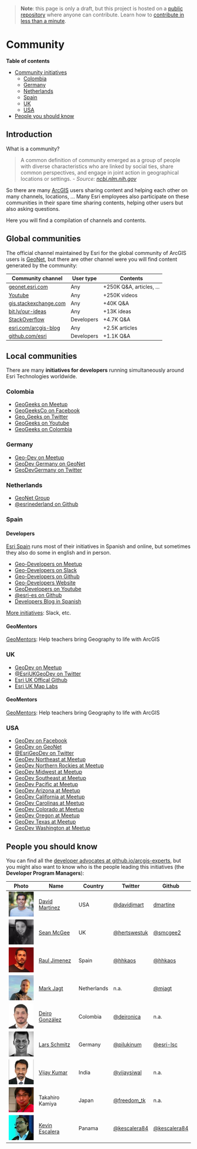 > **Note**: this page is only a draft, but this project is hosted on a [public repository](https://github.com/hhkaos/awesome-arcgis) where anyone can contribute. Learn how to [contribute in less than a minute](https://github.com/hhkaos/awesome-arcgis/blob/master/CONTRIBUTING.md#contributions).

# Community


<!-- START doctoc generated TOC please keep comment here to allow auto update -->
<!-- DON'T EDIT THIS SECTION, INSTEAD RE-RUN doctoc TO UPDATE -->
**Table of contents**

- [Community initiatives](#community-initiatives)
  - [Colombia](#colombia)
  - [Germany](#germany)
  - [Netherlands](#netherlands)
  - [Spain](#spain)
  - [UK](#uk)
  - [USA](#usa)
- [People you should know](#people-you-should-know)

<!-- END doctoc generated TOC please keep comment here to allow auto update -->

## Introduction

What is a community?

> A common definition of community emerged as a group of people with diverse characteristics who are linked by social ties, share common perspectives, and engage in joint action in geographical locations or settings. - *Source: [ncbi.nlm.nih.gov](https://www.ncbi.nlm.nih.gov/)*

So there are many [ArcGIS](../../arcgis/README.md) users sharing content and helping each other on many channels, locations, ... Many Esri employees also participate on these communities in their spare time sharing contents, helping other users but also asking questions.

Here you will find a compilation of channels and contents.

## Global communities

The official channel maintained by Esri for the global community of ArcGIS users is [GeoNet](geonet/README.md), but there are other channel were you will find content generated by the community:

|Community channel|User type|Contents|
|---|---|---|
|[geonet.esri.com](https://geonet.esri.com/)|Any|+250K Q&A, articles, ...
|[Youtube](https://www.youtube.com/results?search_query=arcgis)|Any|+250K videos
|[gis.stackexchange.com](https://gis.stackexchange.com/)|Any|+40K Q&A
|[bit.ly/our-ideas](bit.ly/our-ideas)|Any|+13K ideas
|[StackOverflow](https://stackoverflow.com/search?q=arcgis)|Developers|+4.7K Q&A|
|[esri.com/arcgis-blog](https://www.esri.com/arcgis-blog/)|Any|+2.5K articles
|[github.com/esri](http://github.com/esri)|Developers|+1.1K Q&A

## Local communities

There are many **initiatives for developers** running simultaneously around Esri Technologies worldwide.

### Colombia

* [GeoGeeks on Meetup](https://www.meetup.com/geogeeks/)
* [GeoGeeksCo on Facebook](https://www.facebook.com/geogeeksco/)
* [Geo_Geeks on Twitter](http://twitter.com/geo_geeks/)
* [GeoGeeks on Youtube](https://www.youtube.com/channel/UCuGsuNbUykWZ6lsb85PeW0A)
* [GeoGeeks on Colombia](https://github.com/GeoGeeks)

### Germany

* [Geo-Dev on Meetup](https://www.meetup.com/GeoDev-Germany/)
* [GeoDev Germany on GeoNet](https://community.esri.com/groups/geodev-germany/activity)
* [GeoDevGermany on Twitter](https://twitter.com/GeoDevGermany/)

### Netherlands

* [GeoNet Group](https://community.esri.com/groups/geodev-netherlands)
* [@esrinederland on Github](http://esrinederland.github.io/)

### Spain

#### Developers

[Esri Spain](http://www.esri.es/) runs most of their initiatives in Spanish and online, but sometimes they also do some in english and in person.

* [Geo-Developers on Meetup](https://www.meetup.com/Geo-Developers)
* [Geo-Developers on Slack](https://docs.google.com/forms/d/e/1FAIpQLSd18XdM62wakhQCf1yZHbvFWLr2ztM-WN1PNDdI9Hr-hx2ElQ/viewform)
* [Geo-Developers on Github](https://github.com/geo-developers)
* [Geo-Developers Website](geodevelopers.org)
* [GeoDevelopers on Youtube](https://www.youtube.com/GeoDevelopers)
* [@esri-es on Github](https://github.com/esri-es)
* [Developers Blog in Spanish](http://desarrolladores.esri.es)

[More initiatives](https://github.com/esri-es/conferencia-usuarios/blob/master/2017/iniciativas-desarrolladores.md): Slack, etc.

#### GeoMentors

[GeoMentors](http://colegios.esri.es/geomentores/): Help teachers bring Geography to life with ArcGIS

### UK

* [GeoDev on Meetup](https://www.meetup.com/geodev/)
* [@EsriUKGeoDev on Twitter](https://twitter.com/EsriUKGeoDev/)
* [Esri UK Offical Github](https://github.com/esriuk)
* [Esri UK Map Labs](https://github.com/maplabs)

#### GeoMentors

[GeoMentors](https://schools.esriuk.com/geomentor/): Help teachers bring Geography to life with ArcGIS

### USA

* [GeoDev on Facebook](https://www.facebook.com/EsriGeoDev)
* [GeoDev on GeoNet](https://community.esri.com/groups/geodev)
* [@EsriGeoDev on Twitter](https://twitter.com/EsriGeoDev)
* [GeoDev Northeast at Meetup](https://www.meetup.com/DevMeetUpNortheast/)
* [GeoDev Northern Rockies at Meetup](https://www.meetup.com/devmeetupnorthernrockies/)
* [GeoDev Midwest at Meetup](https://www.meetup.com/DevMeetUpMidwest/)
* [GeoDev Southeast at Meetup](https://www.meetup.com/DevMeetUpSoutheast/)
* [GeoDev Pacific at Meetup](https://www.meetup.com/DevMeetUpPacific/)
* [GeoDev Arizona at Meetup](https://www.meetup.com/DevMeetUpArizona/)
* [GeoDev California at Meetup](https://www.meetup.com/DevMeetUpCalifornia/)
* [GeoDev Carolinas at Meetup](https://www.meetup.com/DevMeetupCarolinas/)
* [GeoDev Colorado at Meetup](https://www.meetup.com/devmeetupcolorado/)
* [GeoDev Oregon at Meetup](https://www.meetup.com/DevMeetUpOregon/)
* [GeoDev Texas at Meetup](https://www.meetup.com/DevMeetUpTexas/)
* [GeoDev Washington at Meetup](https://www.meetup.com/DevMeetUpWashington/)

## People you should know

You can find all the [developer advocates at github.io/arcgis-experts](https://esri-es.github.io/arcgis-experts/), but you might also want to know who is the people leading this initiatives (the **Developer Program Managers**):

|Photo|Name|Country|Twitter|Github|
|---|---|---|---|---|
|![David](./img/david_martinez.jpg)|[David Martinez](https://www.linkedin.com/in/david-martinez-7682392/)|USA|[@davidjmart](https://twitter.com/davidjmart)|[dmartine](https://github.com/dmartine)
|![Sean](./img/sean_mcgee.jpg)|[Sean McGee](https://www.linkedin.com/in/hertswestuk/)|UK|[@hertswestuk](https://twitter.com/hertswestuk)|[@smcgee2](https://github.com/smcgee2)
|![Raul](./img/raul_jimenez.jpg)|[Raul Jimenez](https://es.linkedin.com/in/jimenezortegaraul)|Spain|[@hhkaos](https://www.twitter.com/hhkaos)|[@hhkaos](https://www.github.com/hhkaos)
|![Mark](./img/mark_jagt.jpg)|[Mark Jagt](https://www.linkedin.com/in/markjagt)|Netherlands|n.a.|[@mjagt](https://github.com/mjagt)
|![Deiro González](./img/deiro-gonzalez.jpg)|[ Deiro González](https://www.linkedin.com/in/deironica/)|Colombia|[@deironica](https://twitter.com/deironica)| n.a.
|![Lars](./img/lars_schmitz.jpg)|[Lars Schmitz](https://www.linkedin.com/in/larsschmitz/)|Germany|[@pilukinum](https://twitter.com/pilukinum)|[@esri-lsc](https://github.com/esri-lsc)
|![Vijay](./img/vijay_kumar.jpg)|[Vijay Kumar](https://www.linkedin.com/in/vijaykumar1/?locale=en_US)|India|[@vijaysiwal](https://twitter.com/vijaysiwal)|n.a.
|![Takahiro KAMIYA](./img/takahiro_kamiya.jpg)|Takahiro Kamiya|Japan|[@freedom_tk](https://twitter.com/freedom_tk)|n.a.
|![Kevin Escalera Robles](./img/kevin-escalera.jpg)|[Kevin Escalera](https://www.linkedin.com/in/kescalera84/photo/)|Panama|[@kescalera84](https://twitter.com/kescalera84)|[@kescalera84](https://github.com/kescalera84)

<!--|![Jose](./img/jose_medina.png)|[Jose Medina](http://linkedin.com/in/josemedinab)|Argentina|[@josemanuel_mb](https://twitter.com/josemanuel_mb)|n.a.-->

